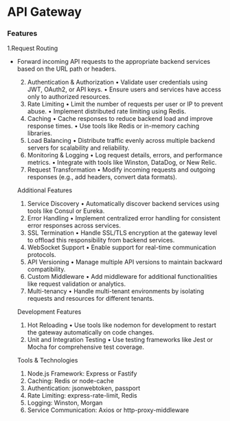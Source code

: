 # API Gateway

### Features

1.Request Routing

- Forward incoming API requests to the appropriate backend services based on the URL path or headers.

    2.	Authentication & Authorization
    •	Validate user credentials using JWT, OAuth2, or API keys.
    •	Ensure users and services have access only to authorized resources.
    3.	Rate Limiting
    •	Limit the number of requests per user or IP to prevent abuse.
    •	Implement distributed rate limiting using Redis.
    4.	Caching
    •	Cache responses to reduce backend load and improve response times.
    •	Use tools like Redis or in-memory caching libraries.
    5.	Load Balancing
    •	Distribute traffic evenly across multiple backend servers for scalability and reliability.
    6.	Monitoring & Logging
    •	Log request details, errors, and performance metrics.
    •	Integrate with tools like Winston, DataDog, or New Relic.
    7.	Request Transformation
    •	Modify incoming requests and outgoing responses (e.g., add headers, convert data formats).

    Additional Features
    1.	Service Discovery
    •	Automatically discover backend services using tools like Consul or Eureka.
    2.	Error Handling
    •	Implement centralized error handling for consistent error responses across services.
    3.	SSL Termination
    •	Handle SSL/TLS encryption at the gateway level to offload this responsibility from backend services.
    4.	WebSocket Support
    •	Enable support for real-time communication protocols.
    5.	API Versioning
    •	Manage multiple API versions to maintain backward compatibility.
    6.	Custom Middleware
    •	Add middleware for additional functionalities like request validation or analytics.
    7.	Multi-tenancy
    •	Handle multi-tenant environments by isolating requests and resources for different tenants.

    Development Features
    1.	Hot Reloading
    •	Use tools like nodemon for development to restart the gateway automatically on code changes.
    2.	Unit and Integration Testing
    •	Use testing frameworks like Jest or Mocha for comprehensive test coverage.

    Tools & Technologies
    1.	Node.js Framework: Express or Fastify
    2.	Caching: Redis or node-cache
    3.	Authentication: jsonwebtoken, passport
    4.	Rate Limiting: express-rate-limit, Redis
    5.	Logging: Winston, Morgan
    6.	Service Communication: Axios or http-proxy-middleware
